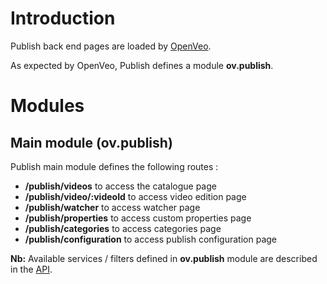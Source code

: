 # Introduction

Publish back end pages are loaded by [OpenVeo](https://github.com/veo-labs/openveo-core).

As expected by OpenVeo, Publish defines a module **ov.publish**.

# Modules

## Main module (**ov.publish**)

Publish main module defines the following routes :

- **/publish/videos** to access the catalogue page
- **/publish/video/:videoId** to access video edition page
- **/publish/watcher** to access watcher page
- **/publish/properties** to access custom properties page
- **/publish/categories** to access categories page
- **/publish/configuration** to access publish configuration page

**Nb:** Available services / filters defined in **ov.publish** module are described in the [API](/api/back-end/modules/ov.publish.html).